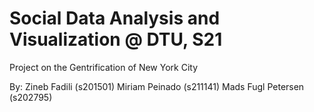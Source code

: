 # Social Data Analysis and Visualization @ DTU, S21

Project on the Gentrification of New York City

By:
Zineb Fadili (s201501)
Miriam Peinado (s211141)
Mads Fugl Petersen (s202795)
